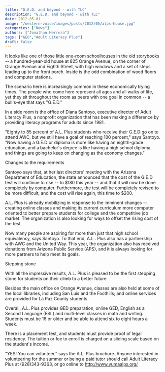 ```yaml
---
title: "G.E.D. and beyond - with TLC"
description: "G.E.D. and beyond - with TLC"
date: 2012-05-01
image: "/western-voice/images/posts/2012/05/alps-house.jpg"
categories: ["News"]
authors: ["Jonathan Herrera"]
tags: ["GED","Adult Literacy Plus"]
draft: false
---
```

It looks like one of those little one-room schoolhouses in the old storybooks -- a hundred-year-old house at 825 Orange Avenue, on the corner of Orange Avenue and Eighth Street, with high windows and a set of steps leading up to the front porch. Inside is the odd combination of wood floors and computer stations.

The scenario here is increasingly common in these economically trying times. The people who come here represent all ages and all walks of life, yet they sit throughout the room as peers with one goal in common -- a bull's-eye that says "G.E.D."

In a side room is the office of Diana Santoyo, executive director of Adult Literacy Plus, a nonprofit organization that has been making a difference by providing literacy programs for adults since 1981.

"Eighty to 85 percent of A.L. Plus students who receive their G.E.D go on to attend AWC, but we still have a goal of reaching 100 percent," says Santoyo. "Now having a G.E.D or diploma is more like having an eighth-grade education, and a bachelor's degree is like having a high school diploma, and things are going to keep on changing as the economy changes."

Changes to the requirements

Santoyo says that, at her last directors' meeting with the Arizona Department of Education, the state announced that the cost of the G.E.D test will continue to rise -- to $180 this year -- and that it will now be done completely by computer. Furthermore, the test will be completely revised to be more difficult, and the cost will rise again, this time to $200.

A.L. Plus is already mobilizing in response to the imminent changes -- creating online classes and making its current curriculum more computer oriented to better prepare students for college and the competitive job market. The organization is also looking for ways to offset the rising cost of the test.

Now many people are aspiring for more than just that high school equivalency, says Santoyo. To that end, A.L . Plus also has a partnership with AWC and the United Way. This year, the organization also has received donations from Arizona Public Service (APS), and it is always looking for more partners to help meet its goals.

Stepping stone

With all the impressive results, A.L. Plus is pleased to be the first stepping stone for students on their climb to a better future.

Besides the main office on Orange Avenue, classes are also held at some of the local libraries, including San Luis and the Foothills; and online services are provided for La Paz County students.

Overall, A.L. Plus provides GED preparation, online GED, English as a Second Language (ESL) and multi-level classes in math and writing. Students must be 16 or older and be able to attend six to eight hours a week.

There is a placement test, and students must provide proof of legal residency. The tuition or fee to enroll is charged on a sliding scale based on the student's income.

"YES! You can volunteer," says the A.L. Plus brochure. Anyone interested in volunteering for the summer or being a paid tutor should call Adult Literacy Plus at (928)343-9363, or go online to http://www.yumaalps.org/
